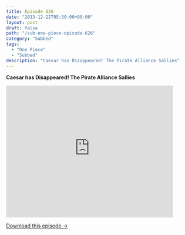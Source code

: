 ```yaml
---
title: Episode 626
date: "2013-12-22T05:30:00+00:00"
layout: post
draft: false
path: "/sub-one-piece-episode-626"
category: "Subbed"
tags:
  - "One Piece"
  - "Subbed"
description: "Caesar has Disappeared! The Pirate Alliance Sallies"
---
```


**Caesar has Disappeared! The Pirate Alliance Sallies**

<iframe width="640" height="360" src="https://www.rapidvideo.com/e/G6FRPFXU5A" frameborder="0" marginwidth=0 marginheight=0 scrolling=no allowfullscreen style="max-width:90%;"></iframe>

<a href="http://ouo.io/qs/eCodkFEQ?s=https://www.rapidvideo.com/d/G6FRPFXU5A" class="styled_a">Download this episode →</a>

